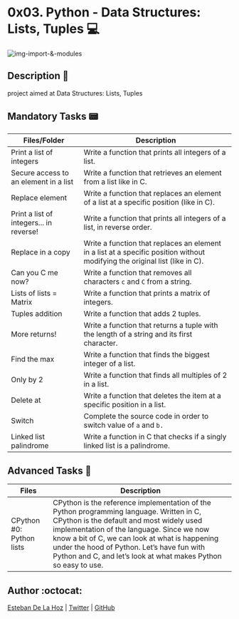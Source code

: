 # 0x03. Python - Data Structures: Lists, Tuples :computer:
![img-import-&-modules](https://cdn.educba.com/academy/wp-content/uploads/2019/06/Python-Tuple-vs-List.jpg)

## Description :fax:

project aimed at  Data Structures: Lists, Tuples

## Mandatory Tasks :pager:

| Files/Folder | Description |
| ------------ | ----------- |
| Print a list of integers | Write a function that prints all integers of a list. |
| Secure access to an element in a list | Write a function that retrieves an element from a list like in C. |
| Replace element | Write a function that replaces an element of a list at a specific position (like in C). |
| Print a list of integers... in reverse! | Write a function that prints all integers of a list, in reverse order. |
| Replace in a copy | Write a function that replaces an element in a list at a specific position without modifying the original list (like in C). |
| Can you C me now? | Write a function that removes all characters ```c``` and ```C``` from a string. |
| Lists of lists = Matrix | Write a function that prints a matrix of integers. |
| Tuples addition | Write a function that adds 2 tuples. |
| More returns! | Write a function that returns a tuple with the length of a string and its first character. |
| Find the max | Write a function that finds the biggest integer of a list. |
| Only by 2 | Write a function that finds all multiples of 2 in a list. |
| Delete at | Write a function that deletes the item at a specific position in a list. |
|  Switch | Complete the source code in order to switch value of ```a``` and ```b.```  |
| Linked list palindrome | Write a function in C that checks if a singly linked list is a palindrome. |

## Advanced Tasks :light_rail:

| Files | Description |
| ----- | ----------- |
| CPython #0: Python lists | CPython is the reference implementation of the Python programming language. Written in C, CPython is the default and most widely used implementation of the language. Since we now know a bit of C, we can look at what is happening under the hood of Python. Let’s have fun with Python and C, and let’s look at what makes Python so easy to use. |


## Author :octocat:

[Esteban De La Hoz](https://www.linkedin.com/in/esteban-de-la-hoz-romero-b6270017b/) | [Twitter](https://twitter.com/Esteban18911) | [GitHub](https://github.com/Esteban18911)
